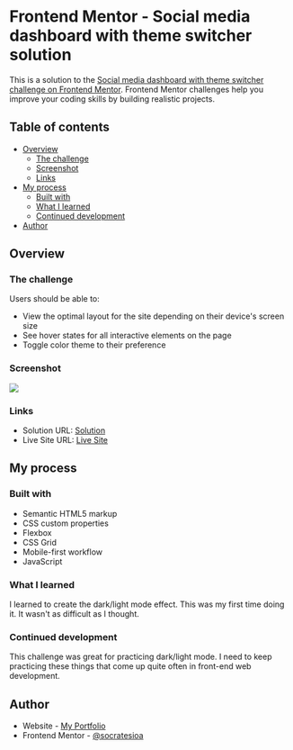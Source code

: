 # Frontend Mentor - Social media dashboard with theme switcher solution

This is a solution to the [Social media dashboard with theme switcher challenge on Frontend Mentor](https://www.frontendmentor.io/challenges/social-media-dashboard-with-theme-switcher-6oY8ozp_H). Frontend Mentor challenges help you improve your coding skills by building realistic projects.

## Table of contents

- [Overview](#overview)
  - [The challenge](#the-challenge)
  - [Screenshot](#screenshot)
  - [Links](#links)
- [My process](#my-process)
  - [Built with](#built-with)
  - [What I learned](#what-i-learned)
  - [Continued development](#continued-development)
- [Author](#author)

## Overview

### The challenge

Users should be able to:

- View the optimal layout for the site depending on their device's screen size
- See hover states for all interactive elements on the page
- Toggle color theme to their preference

### Screenshot

![](./screenshot.jpg)

### Links

- Solution URL: [Solution](https://github.com/socratesioa/social-media-dashboard)
- Live Site URL: [Live Site](https://socratesioa.github.io/social-media-dashboard/)

## My process

### Built with

- Semantic HTML5 markup
- CSS custom properties
- Flexbox
- CSS Grid
- Mobile-first workflow
- JavaScript

### What I learned

I learned to create the dark/light mode effect. This was my first time doing it. It wasn't as difficult as I thought.

### Continued development

This challenge was great for practicing dark/light mode. I need to keep practicing these things that come up quite often in front-end web development.

## Author

- Website - [My Portfolio](https://portfolio.thisissocrates.com)
- Frontend Mentor - [@socratesioa](https://www.frontendmentor.io/profile/socratesioa)
